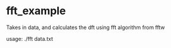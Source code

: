 fft_example
===========

Takes in data, and calculates the dft using fft algorithm from fftw

usage: ./fft data.txt
